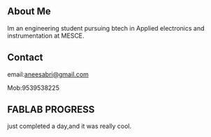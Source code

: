 ## About Me

Im an engineering student pursuing btech in Applied electronics and instrumentation at MESCE.
## Contact
email:aneesabri@gmail.com

Mob:9539538225

 ## FABLAB PROGRESS
just completed a day,and it was really cool.


